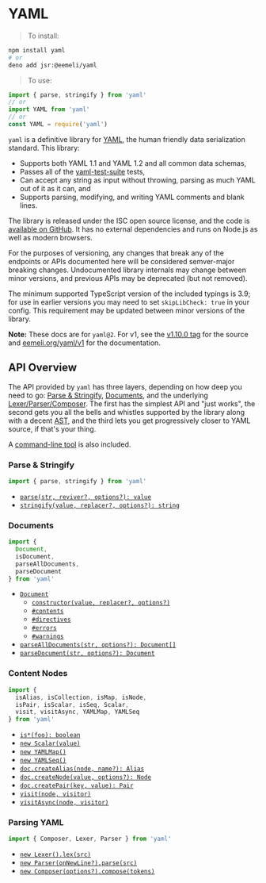 # YAML

> To install:

```sh
npm install yaml
# or
deno add jsr:@eemeli/yaml
```

> To use:

```js
import { parse, stringify } from 'yaml'
// or
import YAML from 'yaml'
// or
const YAML = require('yaml')
```

`yaml` is a definitive library for [YAML](http://yaml.org/), the human friendly data serialization standard.
This library:

- Supports both YAML 1.1 and YAML 1.2 and all common data schemas,
- Passes all of the [yaml-test-suite](https://github.com/yaml/yaml-test-suite) tests,
- Can accept any string as input without throwing, parsing as much YAML out of it as it can, and
- Supports parsing, modifying, and writing YAML comments and blank lines.

The library is released under the ISC open source license, and the code is [available on GitHub](https://github.com/eemeli/yaml/).
It has no external dependencies and runs on Node.js as well as modern browsers.

For the purposes of versioning, any changes that break any of the endpoints or APIs documented here will be considered semver-major breaking changes.
Undocumented library internals may change between minor versions, and previous APIs may be deprecated (but not removed).

The minimum supported TypeScript version of the included typings is 3.9;
for use in earlier versions you may need to set `skipLibCheck: true` in your config.
This requirement may be updated between minor versions of the library.

**Note:** These docs are for `yaml@2`. For v1, see the [v1.10.0 tag](https://github.com/eemeli/yaml/tree/v1.10.0) for the source and [eemeli.org/yaml/v1](https://eemeli.org/yaml/v1/) for the documentation.

## API Overview

The API provided by `yaml` has three layers, depending on how deep you need to go: [Parse & Stringify](#parse-amp-stringify), [Documents](#documents), and the underlying [Lexer/Parser/Composer](#parsing-yaml).
The first has the simplest API and "just works", the second gets you all the bells and whistles supported by the library along with a decent [AST](#content-nodes), and the third lets you get progressively closer to YAML source, if that's your thing.

A [command-line tool](#command-line-tool) is also included.

<h3>Parse & Stringify</h3>

```js
import { parse, stringify } from 'yaml'
```

- [`parse(str, reviver?, options?): value`](#yaml-parse)
- [`stringify(value, replacer?, options?): string`](#yaml-stringify)

<h3>Documents</h3>

<!-- prettier-ignore -->
```js
import {
  Document,
  isDocument,
  parseAllDocuments,
  parseDocument
} from 'yaml'
```

- [`Document`](#documents)
  - [`constructor(value, replacer?, options?)`](#creating-documents)
  - [`#contents`](#content-nodes)
  - [`#directives`](#stream-directives)
  - [`#errors`](#errors)
  - [`#warnings`](#errors)
- [`parseAllDocuments(str, options?): Document[]`](#parsing-documents)
- [`parseDocument(str, options?): Document`](#parsing-documents)

<h3>Content Nodes</h3>

<!-- prettier-ignore -->
```js
import {
  isAlias, isCollection, isMap, isNode,
  isPair, isScalar, isSeq, Scalar,
  visit, visitAsync, YAMLMap, YAMLSeq
} from 'yaml'
```

- [`is*(foo): boolean`](#identifying-node-types)
- [`new Scalar(value)`](#scalar-values)
- [`new YAMLMap()`](#collections)
- [`new YAMLSeq()`](#collections)
- [`doc.createAlias(node, name?): Alias`](#creating-nodes)
- [`doc.createNode(value, options?): Node`](#creating-nodes)
- [`doc.createPair(key, value): Pair`](#creating-nodes)
- [`visit(node, visitor)`](#finding-and-modifying-nodes)
- [`visitAsync(node, visitor)`](#finding-and-modifying-nodes)

<h3>Parsing YAML</h3>

```js
import { Composer, Lexer, Parser } from 'yaml'
```

- [`new Lexer().lex(src)`](#lexer)
- [`new Parser(onNewLine?).parse(src)`](#parser)
- [`new Composer(options?).compose(tokens)`](#composer)
